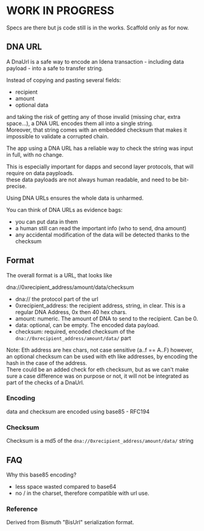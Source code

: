 # WORK IN PROGRESS #

Specs are there but js code still is in the works. Scaffold only as for now.


## DNA URL

A DnaUrl is a safe way to encode an Idena transaction - including data payload - into a safe to transfer string.

Instead of copying and pasting several fields:
- recipient
- amount
- optional data

and taking the risk of getting any of those invalid (missing char, extra space...), a DNA URL encodes them all into a single string.  
Moreover, that string comes with an embedded checksum that makes it impossible to validate a corrupted chain.

The app using a DNA URL has a reliable way to check the string was input in full, with no change.

This is especially important for dapps and second layer protocols, that will require on data payploads.  
these data payloads are not always human readable, and need to be bit-precise.

Using DNA URLs ensures the whole data is unharmed.

You can think of DNA URLs as evidence bags:
- you can put data in them
- a human still can read the important info (who to send, dna amount)
- any accidental modification of the data will be detected thanks to the checksum 

## Format

The overall format is a URL, that looks like

dna://0xrecipient_address/amount/data/checksum

- dna:// the protocol part of the url
- 0xrecipient_address: the recipient address, string, in clear. This is a regular DNA Address, 0x then 40 hex chars.  
- amount: numeric. The amount of DNA to send to the recipient. Can be 0.
- data: optional, can be empty. The encoded data payload. 
- checksum: required, encoded checksum of the `dna://0xrecipient_address/amount/data/` part

Note: Eth address are hex chars, not case sensitive (a..f == A..F) however, an optional checksum can be used with eth like addresses, by encoding the hash in the case of the address.  
There could be an added check for eth checksum, but as we can't make sure a case difference was on purpose or not, it will not be integrated as part of the checks of a DnaUrl.

### Encoding

data and checksum are encoded using base85 - RFC194

### Checksum

Checksum is a md5 of the `dna://0xrecipient_address/amount/data/` string

## FAQ 

Why this base85 encoding?  
- less space wasted compared to base64
- no / in the charset, therefore compatible with url use.


### Reference

Derived from Bismuth "BisUrl" serialization format.

